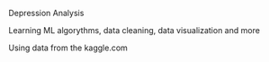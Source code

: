 Depression Analysis

Learning ML algorythms, data cleaning, data visualization and more

Using data from the kaggle.com
